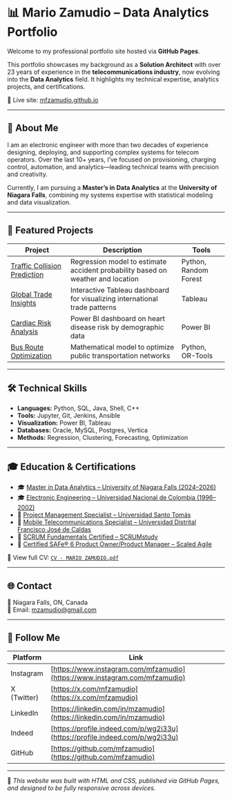 # 📊 Mario Zamudio – Data Analytics Portfolio

Welcome to my professional portfolio site hosted via **GitHub Pages**.

This portfolio showcases my background as a **Solution Architect** with over 23 years of experience in the **telecommunications industry**, now evolving into the **Data Analytics** field. It highlights my technical expertise, analytics projects, and certifications.

🔗 Live site: [mfzamudio.github.io](https://mfzamudio.github.io)

---

## 🧠 About Me

I am an electronic engineer with more than two decades of experience designing, deploying, and supporting complex systems for telecom operators. Over the last 10+ years, I’ve focused on provisioning, charging control, automation, and analytics—leading technical teams with precision and creativity.

Currently, I am pursuing a **Master’s in Data Analytics** at the **University of Niagara Falls**, combining my systems expertise with statistical modeling and data visualization.

---

## 🚀 Featured Projects

| Project | Description | Tools |
|--------|-------------|--------|
| [Traffic Collision Prediction](https://github.com/mfzamudio/traffic-collision-prediction) | Regression model to estimate accident probability based on weather and location | Python, Random Forest |
| [Global Trade Insights](https://public.tableau.com/app/profile/tu_usuario/viz/global-trade-insights) | Interactive Tableau dashboard for visualizing international trade patterns | Tableau |
| [Cardiac Risk Analysis](https://app.powerbi.com/view?r=tu_enlace) | Power BI dashboard on heart disease risk by demographic data | Power BI |
| [Bus Route Optimization](https://github.com/mfzamudio/route-optimization) | Mathematical model to optimize public transportation networks | Python, OR-Tools |

---

## 🛠 Technical Skills

- **Languages:** Python, SQL, Java, Shell, C++
- **Tools:** Jupyter, Git, Jenkins, Ansible
- **Visualization:** Power BI, Tableau
- **Databases:** Oracle, MySQL, Postgres, Vertica
- **Methods:** Regression, Clustering, Forecasting, Optimization

---

## 🎓 Education & Certifications

- 🎓 [Master in Data Analytics – University of Niagara Falls (2024–2026)](https://unfcanada.ca/)
- 🎓 [Electronic Engineering – Universidad Nacional de Colombia (1996–2002)](https://www.unal.edu.co/)
- 📘 [Project Management Specialist – Universidad Santo Tomás](https://www.usta.edu.co/)
- 📘 [Mobile Telecommunications Specialist – Universidad Distrital Francisco José de Caldas](https://www.udistrital.edu.co/)
- 📜 [SCRUM Fundamentals Certified – SCRUMstudy](https://www.scrumstudy.com/)
- 📜 [Certified SAFe® 6 Product Owner/Product Manager – Scaled Agile](https://scaledagile.com/certification/certified-safe-product-owner-product-manager/)

📄 View full CV: [`CV - MARIO ZAMUDIO.pdf`](./CV%20-%20MARIO%20ZAMUDIO.pdf)

---

## 🌐 Contact

📍 Niagara Falls, ON, Canada  
📧 Email: [mzamudio@gmail.com](mailto:mzamudio@gmail.com)

---

## 🔗 Follow Me

| Platform   | Link                                                                 |
|------------|----------------------------------------------------------------------|
| Instagram  | [https://www.instagram.com/mfzamudio](https://www.instagram.com/mfzamudio) |
| X (Twitter)| [https://x.com/mfzamudio](https://x.com/mfzamudio)                  |
| LinkedIn   | [https://linkedin.com/in/mzamudio](https://linkedin.com/in/mzamudio) |
| Indeed     | [https://profile.indeed.com/p/wg2i33u](https://profile.indeed.com/p/wg2i33u) |
| GitHub     | [https://github.com/mfzamudio](https://github.com/mfzamudio) 

---

🔧 *This website was built with HTML and CSS, published via GitHub Pages, and designed to be fully responsive across devices.*
